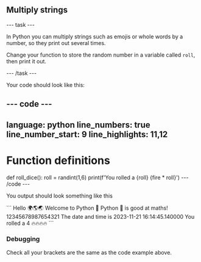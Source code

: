 <h2 class="c-project-heading--task">Multiply strings</h2>

--- task ---

In Python you can multiply strings such as emojis or whole words by a number, so they print out several times.

Change your function to store the random number in a variable called `roll`, then print it out.

--- /task ---

Your code should look like this:

--- code ---
---
language: python
line_numbers: true
line_number_start: 9
line_highlights: 11,12
---
# Function definitions        
def roll_dice():
    roll = randint(1,6)
    print(f'You rolled a {roll} {fire * roll}')
--- /code ---

You output should look something like this

<div class="c-project-output">
```
Hello 🌍🌎🌏
Welcome to Python 🐍
Python 🐍 is good at maths!
12345678987654321
The date and time is 2023-11-21 16:14:45.140000
You rolled a 4 🔥🔥🔥🔥
```
</div>

<div class="c-project-callout c-project-callout--debug">

### Debugging

Check all your brackets are the same as the code example above.

</div>
